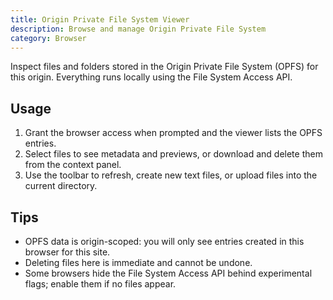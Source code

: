 ```yaml
---
title: Origin Private File System Viewer
description: Browse and manage Origin Private File System
category: Browser
---
```


Inspect files and folders stored in the Origin Private File System (OPFS) for this origin. Everything runs locally using the File System Access API.

## Usage

1. Grant the browser access when prompted and the viewer lists the OPFS entries.
2. Select files to see metadata and previews, or download and delete them from the context panel.
3. Use the toolbar to refresh, create new text files, or upload files into the current directory.

## Tips

- OPFS data is origin-scoped: you will only see entries created in this browser for this site.
- Deleting files here is immediate and cannot be undone.
- Some browsers hide the File System Access API behind experimental flags; enable them if no files appear.
